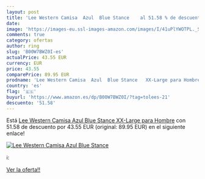 ```yaml
---
layout: post
title: 'Lee Western Camisa  Azul  Blue Stance    al 51.58 % de descuento'
date: 
image: 'https://images-eu.ssl-images-amazon.com/images/I/41uPlYWOTPL._SL200_.jpg'
comments: true
category: ofertas
author: ring
slug: 'B00W7BWZ0I-es'
actualPrice: 43.55 EUR
currency: EUR
price: 43.55
comparePrice: 89.95 EUR
prodname: 'Lee Western Camisa  Azul  Blue Stance   XX-Large para Hombre'
country: 'es'
flag: '🇪🇸'
buyurl: 'https://www.amazon.es/dp/B00W7BWZ0I/?tag=tolees-21'
descuento: '51.58'
---
```


Está [Lee Western Camisa  Azul  Blue Stance   XX-Large para Hombre](https://www.amazon.es/dp/B00W7BWZ0I/?tag=tolees-21) con 51.58 de descuento por 43.55 EUR (original: 89.95 EUR) en el siguiente enlace!

[![Lee Western Camisa  Azul  Blue Stance   ](https://images-eu.ssl-images-amazon.com/images/I/41uPlYWOTPL._SL200_.jpg)](https://www.amazon.es/dp/B00W7BWZ0I/?tag=tolees-21)

ℹ️:


[Ver la oferta!!](https://www.amazon.es/dp/B00W7BWZ0I/?tag=tolees-21)
